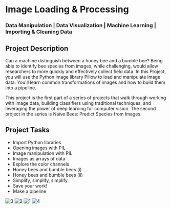 # Image Loading & Processing
### Data Manipulation | Data Visualization | Machine Learning | Importing & Cleaning Data

## Project Description
Can a machine distinguish between a honey bee and a bumble bee? Being able to identify bee species from images, while challenging, would allow researchers to more quickly and effectively collect field data. In this Project, you will use the Python image library Pillow to load and manipulate image data. You'll learn common transformations of images and how to build them into a pipeline.

This project is the first part of a series of projects that walk through working with image data, building classifiers using traditional techniques, and leveraging the power of deep learning for computer vision. The second project in the series is Naïve Bees: Predict Species from Images.

## Project Tasks
* Import Python libraries
* Opening images with PIL
* Image manipulation with PIL
* Images as arrays of data
* Explore the color channels
* Honey bees and bumble bees (i)
* Honey bees and bumble bees (ii)
* Simplify, simplify, simplify
* Save your work!
* Make a pipeline

![3](https://user-images.githubusercontent.com/63611492/197306980-327b81ed-56f1-412d-9617-ae8faf5e4d26.png)
![2](https://user-images.githubusercontent.com/63611492/197306995-e0519639-53aa-4fe4-bae2-1525f5833005.png)
![1](https://user-images.githubusercontent.com/63611492/197307011-94ce8fa2-0ce3-4836-99e6-e04d7a168035.png)
![4](https://user-images.githubusercontent.com/63611492/197307051-61c372d1-75e8-46d5-b618-29ede3324d15.png)
